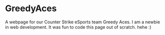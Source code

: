 # GreedyAces
A webpage for our Counter Strike eSports team Greedy Aces. I am a newbie in web development. It was fun to code this page out of scratch. hehe :)
